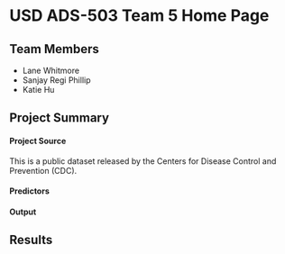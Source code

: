 # USD ADS-503 Team 5 Home Page

## Team Members
- Lane Whitmore
- Sanjay Regi Phillip
- Katie Hu

## Project Summary


#### Project Source
This is a public dataset released by the Centers for Disease Control and Prevention (CDC).

#### Predictors

#### Output

## Results
